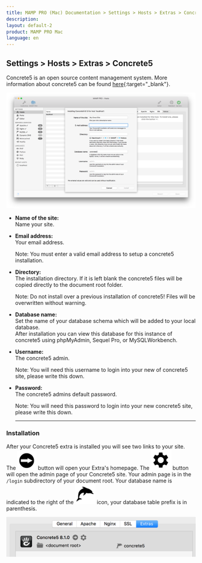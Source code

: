 ```yaml
---
title: MAMP PRO (Mac) Documentation > Settings > Hosts > Extras > Concrete5
description: 
layout: default-2
product: MAMP PRO Mac
language: en
---
```


## Settings > Hosts > Extras > Concrete5

Concrete5 is an open source content management system. More information about concrete5 can be found [here](https://www.concrete5.org){:target="_blank"}.

![MAMP](/en/MAMP-PRO-Mac/Settings/Hosts/Extras/Concrete5/concreteExtra.png)

*  **Name of the site:**  
   Name your site.

*  **Email address:**  
   Your email address.  
   
   <div class="alert" role="alert"> 
   Note: You must enter a valid email address to setup a concrete5 installation.
   </div>

*  **Directory:**  
   The installation directory. If it is left blank the concrete5 files will be copied directly to the document root folder.  
  
   <div class="alert" role="alert"> 
   Note: Do not install over a previous installation of concrete5! Files will be overwritten without warning. 
   </div>

*  **Database name:**  
   Set the name of your database schema which will be added to your local database.  
   After installation you can view this database for this instance of concrete5 using phpMyAdmin, Sequel Pro, or           MySQLWorkbench. 
 
*  **Username:**  
   The concrete5 admin.
   <div class="alert" role="alert">
   Note: You will need this username to login into your new of concrete5 site, please write this down. 
   </div>

*  **Password:**  
   The concrete5 admins default password.  
   <div class="alert" role="alert">   
   Note: You will need this password to login into your new concrete5 site, please write this down.
   </div>
   
   ---

### Installation
 
After your Concrete5 extra is installed you will see two links to your site. The ![MAMP](/en/MAMP-PRO-Mac/Settings/Hosts/Extras/BlackArrow.png) button will open your Extra's homepage. The ![MAMP](/en/MAMP-PRO-Mac/Settings/Hosts/Extras/gear.png) button will open the admin page of your Concrete5 site. Your admin page is in the `/login` subdirectory of your document root. Your database name is indicated to the right of the  ![MAMP](/en/MAMP-PRO-Mac/Settings/Hosts/Extras/mysql.png) icon, your database table prefix is in parenthesis.

![MAMP](/en/MAMP-PRO-Mac/Settings/Hosts/Extras/Concrete5/installConcrete.png)

